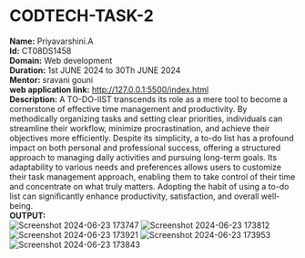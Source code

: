 # CODTECH-TASK-2
**Name:** Priyavarshini.A                                                                                                                                              
**Id:** CT08DS1458                                                                                                                                                        
**Domain:** Web development                                                                                                                                            
**Duration:** 1st JUNE 2024 to 30Th JUNE 2024                                                                                                                          
**Mentor:** sravani gouni                                                                                                                                              
**web application link:** http://127.0.0.1:5500/index.html                                                                                                            
**Description:**                                                                                                                                                             A TO-DO-lIST transcends its role as a mere tool to become a cornerstone of effective time management and productivity. By methodically organizing tasks and setting clear priorities, individuals can streamline their workflow, minimize procrastination, and achieve their objectives more efficiently. Despite its simplicity, a to-do list has a profound impact on both personal and professional success, offering a structured approach to managing daily activities and pursuing long-term goals. Its adaptability to various needs and preferences allows users to customize their task management approach, enabling them to take control of their time and concentrate on what truly matters. Adopting the habit of using a to-do list can significantly enhance productivity, satisfaction, and overall well-being.               
**OUTPUT:**                                                                                                                                                            
  ![Screenshot 2024-06-23 173747](https://github.com/aPriyavarshini/CODTECH-TASK-2/assets/146161676/20dee8d2-c159-425c-9bea-548f3218d306)
  ![Screenshot 2024-06-23 173812](https://github.com/aPriyavarshini/CODTECH-TASK-2/assets/146161676/e6bcbf13-a2f1-43e8-9364-53360100702c)
  ![Screenshot 2024-06-23 173921](https://github.com/aPriyavarshini/CODTECH-TASK-2/assets/146161676/47843bea-ae68-4cf1-8372-7f21553d8c46)
  ![Screenshot 2024-06-23 173953](https://github.com/aPriyavarshini/CODTECH-TASK-2/assets/146161676/c3c87bcc-d6d7-44e1-9f89-56e554bcc555)
  ![Screenshot 2024-06-23 173843](https://github.com/aPriyavarshini/CODTECH-TASK-2/assets/146161676/30ab1af5-4abb-46d0-92c4-fbf0145e4b93)
